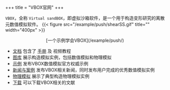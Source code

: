 +++
title = "VBOX官网"
+++

`VBOX`，全称 `Virtual sandBOX`，即虚拟沙箱软件，是一个用于构造变形研究的离散元数值模拟软件。
{{< figure src="/example/push/shearSS.gif" title=""  width="400px" >}}
<center>[一个示例学会VBOX](/example/push/)</center>

- [文档](/docs/) 包含了 [手册](https://doc.geovbox.com/) 及 视频教程
- [图库](/gallery/) 展示构造模拟实例，包括数值模拟和物理模拟
- [示例](/example/) 发布VBOX数值模拟官方权威示例
- [新闻与案例](/blog/) 发布VBOX相关新闻，同时发布用户完成的优秀数值模拟实例
- [物理模拟](/am/) 展示了典型构造物理模拟实例
- [下载](/download/) 可以下载VBOX相关的文献

